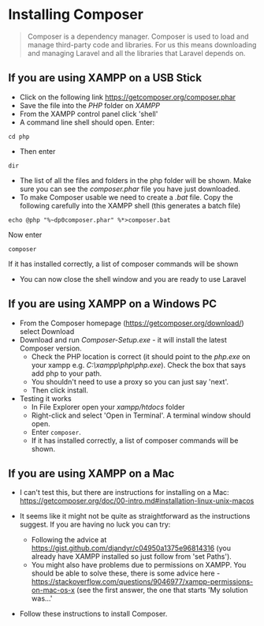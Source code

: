 # Installing Composer

> Composer is a dependency manager. Composer is used to load and manage third-party code and libraries. For us this means downloading and managing Laravel and all the libraries that Laravel depends on.

## If you are using XAMPP on a USB Stick

- Click on the following link https://getcomposer.org/composer.phar
- Save the file into the _PHP_ folder on _XAMPP_
- From the XAMPP control panel click 'shell'
- A command line shell should open. Enter:

```
cd php
```

- Then enter

```
dir
```

- The list of all the files and folders in the php folder will be shown. Make sure you can see the _composer.phar_ file you have just downloaded.
- To make Composer usable we need to create a _.bat_ file. Copy the following carefully into the XAMPP shell (this generates a batch file)

```
echo @php "%~dp0composer.phar" %*>composer.bat
```

Now enter

```
composer
```

If it has installed correctly, a list of composer commands will be shown

- You can now close the shell window and you are ready to use Laravel

## If you are using XAMPP on a Windows PC

- From the Composer homepage (https://getcomposer.org/download/) select Download
- Download and run _Composer-Setup.exe_ - it will install the latest Composer version.
  - Check the PHP location is correct (it should point to the _php.exe_ on your xampp e.g. _C:\xampp\php\php.exe_). Check the box that says add php to your path.
  - You shouldn't need to use a proxy so you can just say 'next'.
  - Then click install.
- Testing it works
  - In File Explorer open your _xampp/htdocs_ folder
  - Right-click and select 'Open in Terminal'. A terminal window should open.
  - Enter `composer`.
  - If it has installed correctly, a list of composer commands will be shown.

## If you are using XAMPP on a Mac

- I can't test this, but there are instructions for installing on a Mac: https://getcomposer.org/doc/00-intro.md#installation-linux-unix-macos
- It seems like it might not be quite as straightforward as the instructions suggest. If you are having no luck you can try:
  - Following the advice at https://gist.github.com/djandyr/c04950a1375e96814316 (you already have XAMPP installed so just follow from 'set Paths'). 
  - You might also have problems due to permissions on XAMPP. You should be able to solve these, there is some advice here - https://stackoverflow.com/questions/9046977/xampp-permissions-on-mac-os-x (see the first answer, the one that starts 'My solution was...'





- Follow these instructions to install Composer.
